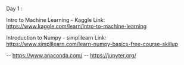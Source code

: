 Day 1 :

Intro to Machine Learning - Kaggle
Link: https://www.kaggle.com/learn/intro-to-machine-learning

Introduction to Numpy - simplilearn
Link: https://www.simplilearn.com/learn-numpy-basics-free-course-skillup

-- https://www.anaconda.com/
-- https://jupyter.org/
